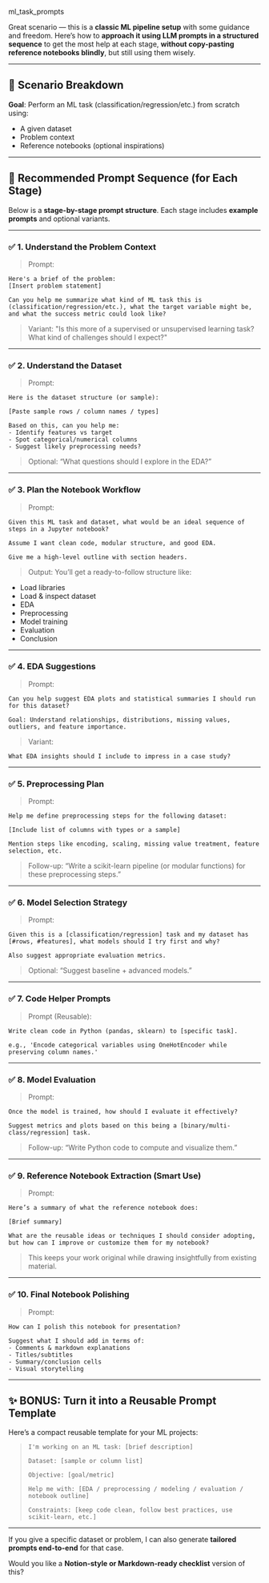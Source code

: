 ml_task_prompts

Great scenario — this is a **classic ML pipeline setup** with some guidance and freedom. Here’s how to **approach it using LLM prompts in a structured sequence** to get the most help at each stage, **without copy-pasting reference notebooks blindly**, but still using them wisely.

---

## 🔁 Scenario Breakdown

**Goal**: Perform an ML task (classification/regression/etc.) from scratch using:

* A given dataset
* Problem context
* Reference notebooks (optional inspirations)

---

## 🧩 Recommended Prompt Sequence (for Each Stage)

Below is a **stage-by-stage prompt structure**. Each stage includes **example prompts** and optional variants.

---

### ✅ 1. **Understand the Problem Context**

> Prompt:

```
Here's a brief of the problem:  
[Insert problem statement]

Can you help me summarize what kind of ML task this is (classification/regression/etc.), what the target variable might be, and what the success metric could look like?
```

> Variant: "Is this more of a supervised or unsupervised learning task? What kind of challenges should I expect?"

---

### ✅ 2. **Understand the Dataset**

> Prompt:

```
Here is the dataset structure (or sample):

[Paste sample rows / column names / types]

Based on this, can you help me:
- Identify features vs target
- Spot categorical/numerical columns
- Suggest likely preprocessing needs?
```

> Optional: “What questions should I explore in the EDA?”

---

### ✅ 3. **Plan the Notebook Workflow**

> Prompt:

```
Given this ML task and dataset, what would be an ideal sequence of steps in a Jupyter notebook?

Assume I want clean code, modular structure, and good EDA.

Give me a high-level outline with section headers.
```

> Output: You’ll get a ready-to-follow structure like:

* Load libraries
* Load & inspect dataset
* EDA
* Preprocessing
* Model training
* Evaluation
* Conclusion

---

### ✅ 4. **EDA Suggestions**

> Prompt:

```
Can you help suggest EDA plots and statistical summaries I should run for this dataset?

Goal: Understand relationships, distributions, missing values, outliers, and feature importance.
```

> Variant:

```
What EDA insights should I include to impress in a case study?
```

---

### ✅ 5. **Preprocessing Plan**

> Prompt:

```
Help me define preprocessing steps for the following dataset:

[Include list of columns with types or a sample]

Mention steps like encoding, scaling, missing value treatment, feature selection, etc.
```

> Follow-up: “Write a scikit-learn pipeline (or modular functions) for these preprocessing steps.”

---

### ✅ 6. **Model Selection Strategy**

> Prompt:

```
Given this is a [classification/regression] task and my dataset has [#rows, #features], what models should I try first and why?

Also suggest appropriate evaluation metrics.
```

> Optional: “Suggest baseline + advanced models.”

---

### ✅ 7. **Code Helper Prompts**

> Prompt (Reusable):

```
Write clean code in Python (pandas, sklearn) to [specific task].

e.g., 'Encode categorical variables using OneHotEncoder while preserving column names.'
```

---

### ✅ 8. **Model Evaluation**

> Prompt:

```
Once the model is trained, how should I evaluate it effectively?

Suggest metrics and plots based on this being a [binary/multi-class/regression] task.
```

> Follow-up: “Write Python code to compute and visualize them.”

---

### ✅ 9. **Reference Notebook Extraction (Smart Use)**

> Prompt:

```
Here’s a summary of what the reference notebook does:

[Brief summary]

What are the reusable ideas or techniques I should consider adopting, but how can I improve or customize them for my notebook?
```

> This keeps your work original while drawing insightfully from existing material.

---

### ✅ 10. **Final Notebook Polishing**

> Prompt:

```
How can I polish this notebook for presentation?

Suggest what I should add in terms of:
- Comments & markdown explanations
- Titles/subtitles
- Summary/conclusion cells
- Visual storytelling
```

---

## ✨ BONUS: Turn it into a Reusable Prompt Template

Here’s a compact reusable template for your ML projects:

> ```
> I'm working on an ML task: [brief description]
>
> Dataset: [sample or column list]
>
> Objective: [goal/metric]
>
> Help me with: [EDA / preprocessing / modeling / evaluation / notebook outline]
>
> Constraints: [keep code clean, follow best practices, use scikit-learn, etc.]
> ```

---

If you give a specific dataset or problem, I can also generate **tailored prompts end-to-end** for that case.

Would you like a **Notion-style or Markdown-ready checklist** version of this?
